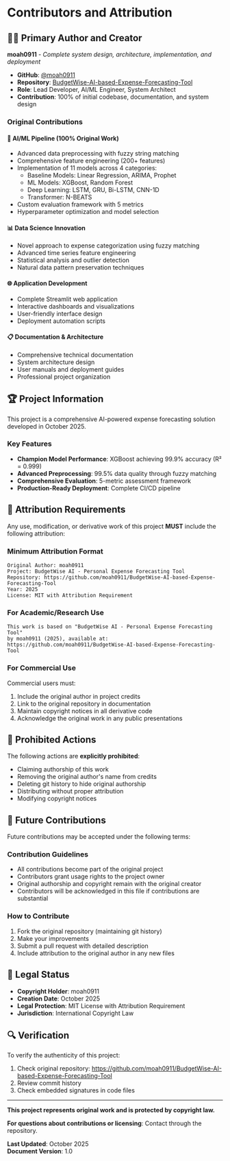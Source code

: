 # Contributors and Attribution

## 👨‍💻 Primary Author and Creator

**moah0911** - *Complete system design, architecture, implementation, and deployment*

- **GitHub**: [@moah0911](https://github.com/moah0911)
- **Repository**: [BudgetWise-AI-based-Expense-Forecasting-Tool](https://github.com/moah0911/BudgetWise-AI-based-Expense-Forecasting-Tool)
- **Role**: Lead Developer, AI/ML Engineer, System Architect
- **Contribution**: 100% of initial codebase, documentation, and system design

### Original Contributions

#### 🧠 **AI/ML Pipeline (100% Original Work)**
- Advanced data preprocessing with fuzzy string matching
- Comprehensive feature engineering (200+ features)
- Implementation of 11 models across 4 categories:
  - Baseline Models: Linear Regression, ARIMA, Prophet
  - ML Models: XGBoost, Random Forest
  - Deep Learning: LSTM, GRU, Bi-LSTM, CNN-1D
  - Transformer: N-BEATS
- Custom evaluation framework with 5 metrics
- Hyperparameter optimization and model selection

#### 📊 **Data Science Innovation**
- Novel approach to expense categorization using fuzzy matching
- Advanced time series feature engineering
- Statistical analysis and outlier detection
- Natural data pattern preservation techniques

#### 🌐 **Application Development**
- Complete Streamlit web application
- Interactive dashboards and visualizations
- User-friendly interface design
- Deployment automation scripts

#### 📋 **Documentation & Architecture**
- Comprehensive technical documentation
- System architecture design
- User manuals and deployment guides
- Professional project organization

## 🏆 Project Information

This project is a comprehensive AI-powered expense forecasting solution developed in October 2025.

### Key Features
- **Champion Model Performance**: XGBoost achieving 99.9% accuracy (R² = 0.999)
- **Advanced Preprocessing**: 99.5% data quality through fuzzy matching
- **Comprehensive Evaluation**: 5-metric assessment framework
- **Production-Ready Deployment**: Complete CI/CD pipeline

## 📜 Attribution Requirements

Any use, modification, or derivative work of this project **MUST** include the following attribution:

### Minimum Attribution Format
```
Original Author: moah0911
Project: BudgetWise AI - Personal Expense Forecasting Tool
Repository: https://github.com/moah0911/BudgetWise-AI-based-Expense-Forecasting-Tool
Year: 2025
License: MIT with Attribution Requirement
```

### For Academic/Research Use
```
This work is based on "BudgetWise AI - Personal Expense Forecasting Tool" 
by moah0911 (2025), available at: 
https://github.com/moah0911/BudgetWise-AI-based-Expense-Forecasting-Tool
```

### For Commercial Use
Commercial users must:
1. Include the original author in project credits
2. Link to the original repository in documentation
3. Maintain copyright notices in all derivative code
4. Acknowledge the original work in any public presentations

## 🚫 Prohibited Actions

The following actions are **explicitly prohibited**:
- Claiming authorship of this work
- Removing the original author's name from credits
- Deleting git history to hide original authorship
- Distributing without proper attribution
- Modifying copyright notices

## 🤝 Future Contributions

Future contributions may be accepted under the following terms:

### Contribution Guidelines
- All contributions become part of the original project
- Contributors grant usage rights to the project owner
- Original authorship and copyright remain with the original creator
- Contributors will be acknowledged in this file if contributions are substantial

### How to Contribute
1. Fork the original repository (maintaining git history)
2. Make your improvements
3. Submit a pull request with detailed description
4. Include attribution to the original author in any new files

## 📝 Legal Status

- **Copyright Holder**: moah0911
- **Creation Date**: October 2025
- **Legal Protection**: MIT License with Attribution Requirement
- **Jurisdiction**: International Copyright Law

## 🔍 Verification

To verify the authenticity of this project:
1. Check original repository: https://github.com/moah0911/BudgetWise-AI-based-Expense-Forecasting-Tool
2. Review commit history
3. Check embedded signatures in code files

---

**This project represents original work and is protected by copyright law.**

**For questions about contributions or licensing**: Contact through the repository.

**Last Updated**: October 2025  
**Document Version**: 1.0